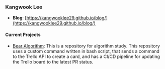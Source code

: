 ### Kangwook Lee

- **Blog**: [https://kangwooklee29.github.io/blog/](https://kangwooklee29.github.io/blog/)

#### Current Projects

- [Bear Algorithm](https://github.com/Bear-Algorithm-Team/bearalgorithm): This is a repository for algorithm study. This repository uses a custom command written in bash script, that sends a command to the Trello API to create a card, and has a CI/CD pipeline for updating the Trello board to the latest PR status.


<!--
**kangwooklee29/kangwooklee29** is a ✨ _special_ ✨ repository because its `README.md` (this file) appears on your GitHub profile.

Here are some ideas to get you started:

- 🔭 I’m currently working on ...
- 🌱 I’m currently learning ...
- 👯 I’m looking to collaborate on ...
- 🤔 I’m looking for help with ...
- 💬 Ask me about ...
- 📫 How to reach me: ...
- 😄 Pronouns: ...
- ⚡ Fun fact: ...
-->

